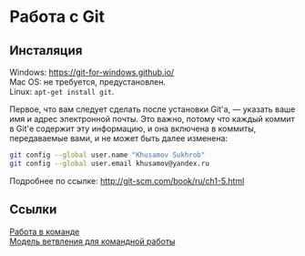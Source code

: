 Работа с Git
===========

Инсталяция
----------

Windows: https://git-for-windows.github.io/  
Mac OS: не требуется, предустановлен.  
Linux: `apt-get install git`.  

Первое, что вам следует сделать после установки Git'а, — указать ваше имя и адрес электронной почты. 
Это важно, потому что каждый коммит в Git'е содержит эту информацию, и она включена в коммиты, 
передаваемые вами, и не может быть далее изменена:

```bash
git config --global user.name "Khusamov Sukhrob"
git config --global user.email khusamov@yandex.ru
```

Подробнее по ссылке: http://git-scm.com/book/ru/ch1-5.html

Ссылки
------
[Работа в команде](https://www.blend4web.com/doc/ru/git_short_manual.html)  
[Модель ветвления для командной работы](http://habrahabr.ru/post/106912/)  
